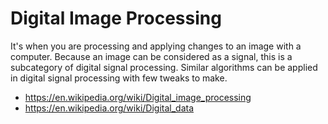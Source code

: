 # Digital Image Processing

It's when you are processing and applying changes to an image with a computer.
Because an image can be considered as a signal, this is a subcategory of digital signal processing. Similar algorithms can be applied in digital signal processing with few tweaks to make.

* <https://en.wikipedia.org/wiki/Digital_image_processing>
* <https://en.wikipedia.org/wiki/Digital_data>
